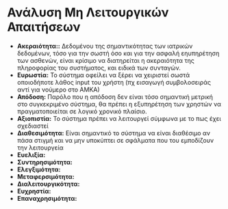 # Ανάλυση Μη Λειτουργικών Απαιτήσεων
* **Ακεραιότητα::** Δεδομένου της σημαντικότητας των ιατρικών δεδομένων, τόσο για την σωστή όσο και για την ασφαλή εηυπηρέτηση των ασθενών, είναι κρίσιμο να διατηρείται η ακεραιότητα της πληροφορίας του συστήματος, και ειδικά των συνταγών.
* **Ευρωστία:** Το σύστημα οφείλει να ξέρει να χειριστεί σωστά οποιοδήποτε λάθος input του χρήστη (πχ εισαγωγή συμβολοσειράς αντί για νούμερο στο ΑΜΚΑ)
* **Απόδοση:** Παρόλο που η απόδοση δεν είναι τόσο σημαντική μετρική στο συγκεκριμένο σύστημα, θα πρέπει η εξυπηρέτηση των χρηστών να πραγματοποιείται σε λογικό χρονικό πλαίσιο.
* **Αξιοπιστία:** Το σύστημα πρέπει να λειτουργεί σύμφωνα με το πως έχει σχεδιαστεί
* **Διαθεσιμότητα:** Είναι σημαντικό το σύστημα να είναι διαθέσιμο αν πάσα στιγμή και να μην υποκύπτει σε σφάλματα που του εμποδίζουν την λειτουργεία 
* **Ευελιξία:**
* **Συντηρησιμότητα:**
* **Ελεγξιμότητα:**
* **Μεταφερσιμότητα:**
* **Διαλειτουργικότητα:**
* **Ευχρηστία:**
* **Επαναχρησιμότητα:**